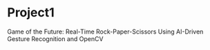 # Project1
Game of the Future: Real-Time Rock-Paper-Scissors Using AI-Driven Gesture Recognition and OpenCV
